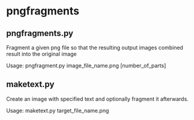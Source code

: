 pngfragments
============

pngfragments.py
---------------

Fragment a given png file so that the resulting output images combined result into the original image

Usage: pngfragment.py image_file_name.png [number_of_parts]

maketext.py
-----------

Create an image with specified text and optionally fragment it afterwards.

Usage: maketext.py target_file_name.png